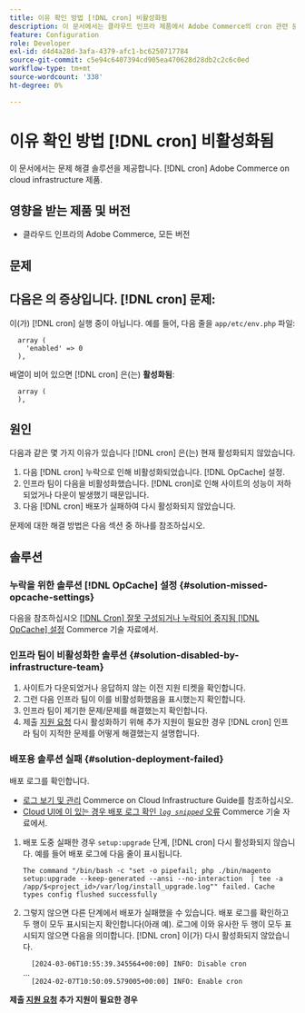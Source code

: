 ```yaml
---
title: 이유 확인 방법 [!DNL cron] 비활성화됨
description: 이 문서에서는 클라우드 인프라 제품에서 Adobe Commerce의 cron 관련 문제에 대한 문제 해결 솔루션을 제공합니다.
feature: Configuration
role: Developer
exl-id: d4d4a28d-3afa-4379-afc1-bc6250717784
source-git-commit: c5e94c6407394cd905ea470628d28db2c2c6c0ed
workflow-type: tm+mt
source-wordcount: '338'
ht-degree: 0%

---
```


# 이유 확인 방법 [!DNL cron] 비활성화됨

이 문서에서는 문제 해결 솔루션을 제공합니다. [!DNL cron] Adobe Commerce on cloud infrastructure 제품.

## 영향을 받는 제품 및 버전

* 클라우드 인프라의 Adobe Commerce, 모든 버전

## 문제

## 다음은 의 증상입니다. [!DNL cron] 문제:

이(가) [!DNL cron] 실행 중이 아닙니다.
예를 들어, 다음 줄을 `app/etc/env.php` 파일:

```'cron' =>
  array (
    'enabled' => 0
  ),
```

배열이 비어 있으면 [!DNL cron] 은(는) **활성화됨**:

```'cron' =>
  array (
  ),
```

## 원인

다음과 같은 몇 가지 이유가 있습니다 [!DNL cron] 은(는) 현재 활성화되지 않았습니다.

1. 다음 [!DNL cron] 누락으로 인해 비활성화되었습니다. [!DNL OpCache] 설정.
1. 인프라 팀이 다음을 비활성화했습니다. [!DNL cron]로 인해 사이트의 성능이 저하되었거나 다운이 발생했기 때문입니다.
1. 다음 [!DNL cron] 배포가 실패하여 다시 활성화되지 않았습니다.

문제에 대한 해결 방법은 다음 섹션 중 하나를 참조하십시오.

## 솔루션

### 누락을 위한 솔루션 [!DNL OpCache] 설정 {#solution-missed-opcache-settings}

다음을 참조하십시오 [[!DNL Cron] 잘못 구성되거나 누락되어 중지됨 [!DNL OpCache] 설정](https://experienceleague.adobe.com/en/docs/commerce-knowledge-base/kb/troubleshooting/miscellaneous/crons-blocked-running-missing-opache-settings) Commerce 기술 자료에서.

### 인프라 팀이 비활성화한 솔루션 {#solution-disabled-by-infrastructure-team}

1. 사이트가 다운되었거나 응답하지 않는 이전 지원 티켓을 확인합니다.
1. 그런 다음 인프라 팀이 이를 비활성화했음을 표시했는지 확인합니다.
1. 인프라 팀이 제기한 문제/문제를 해결했는지 확인합니다.
1. 제출 [지원 요청](https://experienceleague.adobe.com/en/docs/commerce-knowledge-base/kb/help-center-guide/magento-help-center-user-guide#support-tickets) 다시 활성화하기 위해 추가 지원이 필요한 경우 [!DNL cron] 인프라 팀이 지적한 문제를 어떻게 해결했는지 설명합니다.

### 배포용 솔루션 실패 {#solution-deployment-failed}

배포 로그를 확인합니다.

* [로그 보기 및 관리](https://experienceleague.adobe.com/en/docs/commerce-cloud-service/user-guide/develop/test/log-locations) Commerce on Cloud Infrastructure Guide를 참조하십시오.
* [Cloud UI에 이 있는 경우 배포 로그 확인 *`log snipped`* 오류](https://experienceleague.adobe.com/en/docs/commerce-knowledge-base/kb/troubleshooting/miscellaneous/checking-deployment-log-if-the-cloud-ui-shows-log-snipped-error) Commerce 기술 자료에서.

1. 배포 도중 실패한 경우 `setup:upgrade` 단계, [!DNL cron] 다시 활성화되지 않습니다.
예를 들어 배포 로그에 다음 줄이 표시됩니다.

   ```The command "/bin/bash -c "set -o pipefail; php ./bin/magento setup:upgrade --keep-generated --ansi --no-interaction  | tee -a /app/$<project_id>/var/log/install_upgrade.log"" failed. Cache types config flushed successfully```

1. 그렇지 않으면 다른 단계에서 배포가 실패했을 수 있습니다. 배포 로그를 확인하고 두 행이 모두 표시되는지 확인합니다(아래 예). 로그에 이와 유사한 두 행이 모두 표시되지 않으면 다음을 의미합니다. [!DNL cron] 이(가) 다시 활성화되지 않았습니다.

   ```  [2024-03-06T10:55:39.345564+00:00] INFO: Disable cron```<br>
...<br>
   ```  [2024-02-07T10:50:09.579005+00:00] INFO: Enable cron```

**제출 [지원 요청](https://experienceleague.adobe.com/en/docs/commerce-knowledge-base/kb/help-center-guide/magento-help-center-user-guide#support-tickets) 추가 지원이 필요한 경우**
